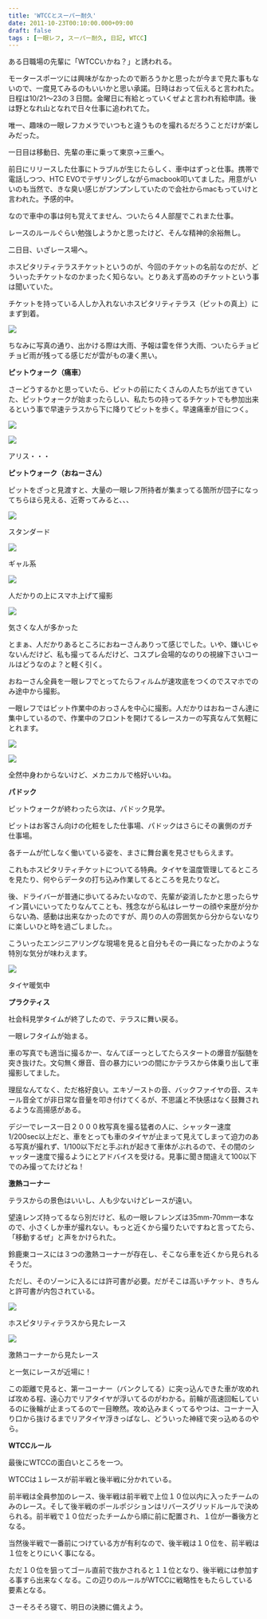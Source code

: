 ```yaml
---
title: 'WTCCとスーパー耐久'
date: 2011-10-23T00:10:00.000+09:00
draft: false
tags : [一眼レフ, スーパー耐久, 日記, WTCC]
---
```


ある日職場の先輩に「WTCCいかね？」と誘われる。  

モータースポーツには興味がなかったので断ろうかと思ったが今まで見た事もないので、一度見てみるのもいいかと思い承諾。日時はおって伝えると言われた。日程は10/21〜23の３日間。金曜日に有給とっていくぜよと言われ有給申請。後は野となれ山となれで日々仕事に追われてた。  

唯一、趣味の一眼レフカメラでいつもと違うものを撮れるだろうことだけが楽しみだった。

  

一日目は移動日、先輩の車に乗って東京→三重へ。

前日にリリースした仕事にトラブルが生じたらしく、車中はずっと仕事。携帯で電話しつつ、HTC EVOでテザリングしながらmacbook叩いてました。用意がいいのも当然で、きな臭い感じがプンプンしていたので会社からmacもっていけと言われた。予感的中。

なので車中の事は何も覚えてません、ついたら４人部屋でこれまた仕事。

レースのルールぐらい勉強しようかと思ったけど、そんな精神的余裕無し。

  

二日目、いざレース場へ。

ホスピタリティテラスチケットというのが、今回のチケットの名前なのだが、どういったチケットなのかまったく知らない。とりあえず高めのチケットという事は聞いていた。

チケットを持っている人しか入れないホスピタリティテラス（ピットの真上）にまず到着。

  

[![](http://2.bp.blogspot.com/-65nEbNJecms/TqLOz8PY0uI/AAAAAAAAC2A/hejMM1LEOOE/s400/IMAG0005.jpg)](http://2.bp.blogspot.com/-65nEbNJecms/TqLOz8PY0uI/AAAAAAAAC2A/hejMM1LEOOE/s1600/IMAG0005.jpg)

  

ちなみに写真の通り、出かける際は大雨、予報は雷を伴う大雨、ついたらチョビチョビ雨が残ってる感じだが雲がもの凄く黒い。

  

**ピットウォーク（痛車）**

さーどうするかと思っていたら、ピットの前にたくさんの人たちが出てきていた、ピットウォークが始まったらしい、私たちの持ってるチケットでも参加出来るという事で早速テラスから下に降りてピットを歩く。早速痛車が目につく。

[![](http://1.bp.blogspot.com/-AnfZI5OgYus/TqLP7O_zMMI/AAAAAAAAC2Q/BjUbSChzk_s/s640/IMAG0006.jpg)](http://1.bp.blogspot.com/-AnfZI5OgYus/TqLP7O_zMMI/AAAAAAAAC2Q/BjUbSChzk_s/s1600/IMAG0006.jpg)

  

[![](http://1.bp.blogspot.com/-Dpzmk8Nf0-0/TqLPXjjzttI/AAAAAAAAC2I/IKAIy7Hw4mI/s640/IMAG0007.jpg)](http://1.bp.blogspot.com/-Dpzmk8Nf0-0/TqLPXjjzttI/AAAAAAAAC2I/IKAIy7Hw4mI/s1600/IMAG0007.jpg)

アリス・・・

  

**ピットウォーク（おねーさん）**

ピットをざっと見渡すと、大量の一眼レフ所持者が集まってる箇所が団子になってちらほら見える、近寄ってみると、、、

[![](http://4.bp.blogspot.com/-NujHowblsDY/TqLQRkLPBzI/AAAAAAAAC2Y/s1ubN8L41hU/s640/IMAG0008.jpg)](http://4.bp.blogspot.com/-NujHowblsDY/TqLQRkLPBzI/AAAAAAAAC2Y/s1ubN8L41hU/s1600/IMAG0008.jpg)

スタンダード

  

[![](http://2.bp.blogspot.com/-pWoZEyCuBEE/TqLQTXddu0I/AAAAAAAAC2g/BA6zWjjJuFs/s640/IMAG0009.jpg)](http://2.bp.blogspot.com/-pWoZEyCuBEE/TqLQTXddu0I/AAAAAAAAC2g/BA6zWjjJuFs/s1600/IMAG0009.jpg)

ギャル系

  

[![](http://1.bp.blogspot.com/-n6zUmmbz9uM/TqLQV17J15I/AAAAAAAAC2o/ElRKOWapRKk/s640/IMAG0013.jpg)](http://1.bp.blogspot.com/-n6zUmmbz9uM/TqLQV17J15I/AAAAAAAAC2o/ElRKOWapRKk/s1600/IMAG0013.jpg)

人だかりの上にスマホ上げて撮影

  

[![](http://3.bp.blogspot.com/-kIlVCxrKsH8/TqLQaFjs8VI/AAAAAAAAC2w/R6Mu0gWpjAc/s640/IMAG0024.jpg)](http://3.bp.blogspot.com/-kIlVCxrKsH8/TqLQaFjs8VI/AAAAAAAAC2w/R6Mu0gWpjAc/s1600/IMAG0024.jpg)

気さくな人が多かった

  

とまぁ、人だかりあるところにおねーさんありって感じでした。いや、嫌いじゃないんだけど、私も撮ってるんだけど、コスプレ会場的なのりの視線下さいコールはどうなのよ？と軽く引く。

おねーさん全員を一眼レフでとってたらフィルムが速攻底をつくのでスマホでのみ途中から撮影。

一眼レフではピット作業中のおっさんを中心に撮影。人だかりはおねーさん達に集中しているので、作業中のフロントを開けてるレースカーの写真なんて気軽にとれます。

  

[![](http://3.bp.blogspot.com/-EG7yELCGQX8/TqLRJW0-f6I/AAAAAAAAC24/XnBF3XOz__A/s640/IMAG0016.jpg)](http://3.bp.blogspot.com/-EG7yELCGQX8/TqLRJW0-f6I/AAAAAAAAC24/XnBF3XOz__A/s1600/IMAG0016.jpg)

  

[![](http://3.bp.blogspot.com/-zpvzKlgNFVQ/TqLRK9Ri6_I/AAAAAAAAC3A/I0-pTxL4MRI/s640/IMAG0021.jpg)](http://3.bp.blogspot.com/-zpvzKlgNFVQ/TqLRK9Ri6_I/AAAAAAAAC3A/I0-pTxL4MRI/s1600/IMAG0021.jpg)

  

全然中身わからないけど、メカニカルで格好いいね。

  

**パドック**

ピットウォークが終わったら次は、パドック見学。

ピットはお客さん向けの化粧をした仕事場、パドックはさらにその裏側のガチ仕事場。

各チームが忙しなく働いている姿を、まさに舞台裏を見させもらえます。

これもホスピタリティチケットについてる特典。タイヤを温度管理してるところを見たり、何やらデータの打ち込み作業してるところを見たりなど。

後、ドライバーが普通に歩いてるみたいなので、先輩が姿消したかと思ったらサイン貰いにいってたりなんてことも、残念ながら私はレーサーの顔や来歴が分からない為、感動は出来なかったのですが、周りの人の雰囲気から分からないなりに楽しいひと時を過ごしました。。

こういったエンジニアリングな現場を見ると自分もその一員になったかのような特別な気分が味わえます。

[![](http://3.bp.blogspot.com/-j9VLUaGnu2U/TqLSv_POcWI/AAAAAAAAC3I/-CVzQLvo8Ho/s400/IMAG0037.jpg)](http://3.bp.blogspot.com/-j9VLUaGnu2U/TqLSv_POcWI/AAAAAAAAC3I/-CVzQLvo8Ho/s1600/IMAG0037.jpg)

タイヤ暖気中

  

  

**プラクティス**

社会科見学タイムが終了したので、テラスに舞い戻る。

一眼レフタイムが始まる。

車の写真でも適当に撮るかー、なんてぼーっとしてたらスタートの爆音が脳髄を突き抜けた。文句無く爆音、音の暴力にいつの間にかテラスから体乗り出して車撮影してました。

理屈なんてなく、ただ格好良い。エキゾーストの音、バックファイヤの音、スキール音全てが非日常な音量を叩き付けてくるが、不思議と不快感はなく鼓舞されるような高揚感がある。

デジ一でレース一日２０００枚写真を撮る猛者の人に、シャッター速度1/200sec以上だと、車をとっても車のタイヤが止まって見えてしまって迫力のある写真が撮れず、1/100以下だと手ぶれが起きて車体がぶれるので、その間のシャッター速度で撮るようにとアドバイスを受ける。見事に聞き間違えて100以下でのみ撮ってたけどね！

  

**激熱コーナー**

テラスからの景色はいいし、人も少ないけどレースが遠い。

望遠レンズ持ってるなら別だけど、私の一眼レフレンズは35mm-70mm一本なので、小さくしか車が撮れない。もっと近くから撮りたいですねと言ってたら、「移動するぜ」と声をかけられた。

鈴鹿東コースには３つの激熱コーナーが存在し、そこなら車を近くから見られるそうだ。

ただし、そのゾーンに入るには許可書が必要。だがそこは高いチケット、きちんと許可書が内包されている。

[![](http://4.bp.blogspot.com/-vCiqdFyL95Y/TqLXLm7L3tI/AAAAAAAAC3Q/u3XYk2Zmwe0/s640/IMAG0040.jpg)](http://4.bp.blogspot.com/-vCiqdFyL95Y/TqLXLm7L3tI/AAAAAAAAC3Q/u3XYk2Zmwe0/s1600/IMAG0040.jpg)

ホスピタリティテラスから見たレース

[![](http://1.bp.blogspot.com/-HddqroZj1qU/TqLYYAM_BpI/AAAAAAAAC3Y/tEJTxjj8pxM/s640/IMAG0071.jpg)](http://1.bp.blogspot.com/-HddqroZj1qU/TqLYYAM_BpI/AAAAAAAAC3Y/tEJTxjj8pxM/s1600/IMAG0071.jpg)

激熱コーナーから見たレース

  

と一気にレースが近場に！

この距離で見ると、第一コーナー（バンクしてる）に突っ込んできた車が攻めれば攻める程、遠心力でリアタイヤが浮いてるのがわかる。前輪が高速回転しているのに後輪が止まってるので一目瞭然。攻め込みまくってるやつは、コーナー入り口から抜けるまでリアタイヤ浮きっぱなし、どういった神経で突っ込めるのやら。

  

**WTCCルール**

最後にWTCCの面白いところを一つ。

WTCCは１レースが前半戦と後半戦に分かれている。

前半戦は全員参加のレース、後半戦は前半戦で上位１０位以内に入ったチームのみのレース。そして後半戦のポールポジションはリバースグリッドルールで決められる。前半戦で１０位だったチームから順に前に配置され、１位が一番後方となる。

当然後半戦で一番前につけている方が有利なので、後半戦は１０位を、前半戦は１位をとりにいく事になる。

ただ１０位を狙ってゴール直前で抜かされると１１位となり、後半戦には参加する事すら出来なくなる。この辺りのルールがWTCCに戦略性をもたらしている要素となる。

  

さーそろそろ寝て、明日の決勝に備えよう。